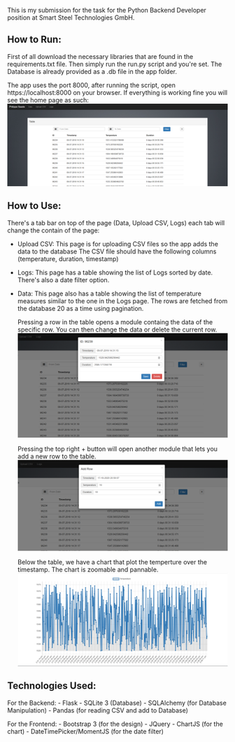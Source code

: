 This is my submission for the task for the Python Backend Developer position at Smart Steel Technologies GmbH.

How to Run:
------
First of all download the necessary libraries that are found in the requirements.txt file.
Then simply run the run.py script and you're set.
The Database is already provided as a .db file in the app folder.

The app uses the port 8000, after running the script, open https://localhost:8000 on your browser.
If everything is working fine you will see the home page as such:
![ScreenShot](/snapshots/home.PNG)

How to Use:
------
There's a tab bar on top of the page (Data, Upload CSV, Logs) each tab will change the contain of the page:
  - Upload CSV:
      This page is for uploading CSV files so the app adds the data to the database
      The CSV file should have the following columns (temperature, duration, timestamp)
      
  - Logs:
      This page has a table showing the list of Logs sorted by date.
      There's also a date filter option.
      
  - Data:
      This page also has a table showing the list of temperature measures similar to the one in the Logs page.
      The rows are fetched from the database 20 as a time using pagination.
      
      Pressing a row in the table opens a module containg the data of the specific row. You can then change the data or delete the current row.
      ![ScreenShot](/snapshots/change-popup.PNG)
      
      Pressing the top right + button will open another module that lets you add a new row to the table.
      ![ScreenShot](/snapshots/add-popup.PNG)
      
      Below the table, we have a chart that plot the temperture over the timestamp. The chart is zoomable and pannable.
      ![ScreenShot](/snapshots/chart.PNG)
  
Technologies Used:
------
For the Backend:
    - Flask
    - SQLite 3 (Database)
    - SQLAlchemy (for Database Manipulation)
    - Pandas (for reading CSV and add to Database)

For the Frontend:
    - Bootstrap 3 (for the design)
    - JQuery
    - ChartJS (for the chart)
    - DateTimePicker/MomentJS (for the date filter)
